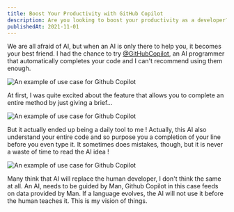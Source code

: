 ```yaml
---
title: Boost Your Productivity with GitHub Copilot
description: Are you looking to boost your productivity as a developer? In this blog post, we introduce GitHub Copilot, a new tool that helps you navigate and work with large codebases more efficiently. We share our thoughts on the benefits of using GitHub Copilot and provide a brief overview of its features. Whether you're a beginner or an experienced developer, this post is a must-read if you want to streamline your workflow and get more done in less time. Learn how GitHub Copilot can help you save time and improve your productivity as a developer.
publishedAt: 2021-11-01
---
```


We are all afraid of AI, but when an AI is only there to help you, it becomes your best friend. I had the chance to try [@GitHubCopilot](https://twitter.com/GitHubCopilot), an AI programmer that automatically completes your code and I can't recommend using them enough.

![An example of use case for Github Copilot](https://s3.eu-west-3.amazonaws.com/suiram.dev/assets/review-github-copilot-productivity-tool/showcase-1.gif)

At first, I was quite excited about the feature that allows you to complete an entire method by just giving a brief...

![An example of use case for Github Copilot](https://s3.eu-west-3.amazonaws.com/suiram.dev/assets/review-github-copilot-productivity-tool/showcase-2.gif)

But it actually ended up being a daily tool to me ! Actually, this AI also understand your entire code and so purpose you a completion of your line before you even type it. It sometimes does mistakes, though, but it is never a waste of time to read the AI idea !

![An example of use case for Github Copilot](https://s3.eu-west-3.amazonaws.com/suiram.dev/assets/review-github-copilot-productivity-tool/showcase-3.gif)

Many think that AI will replace the human developer, I don't think the same at all. An AI, needs to be guided by Man, Github Copilot in this case feeds on data provided by Man. If a language evolves, the AI will not use it before the human teaches it. This is my vision of things.
